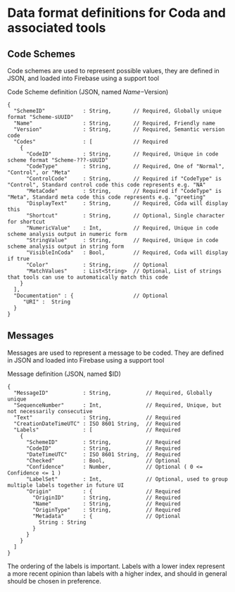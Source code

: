 
# Data format definitions for Coda and associated tools

## Code Schemes

Code schemes are used to represent possible values, they are defined in JSON, and loaded into Firebase using a support tool

Code Scheme definition (JSON, named $Name-$Version)

```
{
  "SchemeID"            : String,       // Required, Globally unique format "Scheme-sUUID"
  "Name"                : String,       // Required, Friendly name
  "Version"             : String,       // Required, Semantic version code
  "Codes"               : [             // Required
    {
      "CodeID"          : String,       // Required, Unique in code scheme format "Scheme-???-sUUID"
      "CodeType"        : String,       // Required, One of "Normal", "Control", or "Meta"
      "ControlCode"     : String,       // Required if "CodeType" is "Control", Standard control code this code represents e.g. "NA"
      "MetaCode"        : String,       // Required if "CodeType" is "Meta", Standard meta code this code represents e.g. "greeting"
      "DisplayText"     : String,       // Required, Coda will display this
      "Shortcut"        : String,       // Optional, Single character for shortcut
      "NumericValue"    : Int,          // Required, Unique in code scheme analysis output in numeric form
      "StringValue"     : String,       // Required, Unique in code scheme analysis output in string form
      "VisibleInCoda"   : Bool,         // Required, Coda will display if true
      "Color"           : String,       // Optional
      "MatchValues"     : List<String>  // Optional, List of strings that tools can use to automatically match this code
    }
  ],
  "Documentation" : {                   // Optional
     "URI" :  String
  }
}
```

## Messages

Messages are used to represent a message to be coded. They are defined in JSON and loaded into Firebase using a support tool

Message definition (JSON, named $ID)
```
{
  "MessageID"           : String,           // Required, Globally unique
  "SequenceNumber"      : Int,              // Required, Unique, but not necessarily consecutive
  "Text"                : String,           // Required
  "CreationDateTimeUTC" : ISO 8601 String,  // Required
  "Labels"              : [                 // Required
    {
      "SchemeID"        : String,           // Required
      "CodeID"          : String,           // Required
      "DateTimeUTC"     : ISO 8601 String,  // Required
      "Checked"         : Bool,             // Optional
      "Confidence"      : Number,           // Optional ( 0 <= Confidence <= 1 )
      "LabelSet"        : Int,              // Optional, used to group multiple labels together in future UI
      "Origin"          : {                 // Required
        "OriginID"      : String,           // Required
        "Name"          : String,           // Required
        "OriginType"    : String,           // Required
        "Metadata"      : {                 // Optional
          String : String
        }
      }
    }
  ]
}
```

The ordering of the labels is important. Labels with a lower index represent a more recent opinion than labels with a higher index, and should in general should be chosen in preference.
